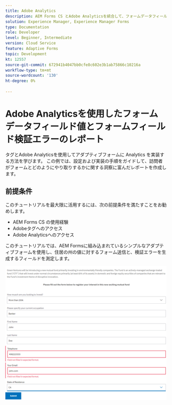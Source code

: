 ```yaml
---
title: Adobe Analytics
description: AEM Forms CS とAdobe Analyticsを統合して、フォームデータフィールドに関するレポートを作成する
solution: Experience Manager, Experience Manager Forms
type: Documentation
role: Developer
level: Beginner, Intermediate
version: Cloud Service
feature: Adaptive Forms
topic: Development
kt: 12557
source-git-commit: 672941b4047bb0cfe8c602e3b1ab75866c10216a
workflow-type: tm+mt
source-wordcount: '130'
ht-degree: 0%

---
```


# Adobe Analyticsを使用したフォームデータフィールド値とフォームフィールド検証エラーのレポート

タグとAdobe Analyticsを使用してアダプティブフォームに Analytics を実装する方法を学びます。 この例では、設定および実装の手順をガイドして、訪問者がフォームとどのようにやり取りするかに関する洞察に富んだレポートを作成します。

## 前提条件

このチュートリアルを最大限に活用するには、次の前提条件を満たすことをお勧めします。

* AEM Forms CS の使用経験
* Adobeタグへのアクセス
* Adobe Analyticsへのアクセス



このチュートリアルでは、AEM Formsに組み込まれているシンプルなアダプティブフォームを使用し、住居の州の値に対するフォーム送信と、検証エラーを生成するフィールドを測定します。

![adaptive-form](assets/use-case.png)


